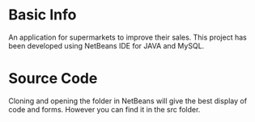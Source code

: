 # Basic Info
An application for supermarkets to improve their sales.
This project has been developed using NetBeans IDE for JAVA and MySQL.

# Source Code
Cloning and opening the folder in NetBeans will give the best display of code and forms.
However you can find it in the src folder.
